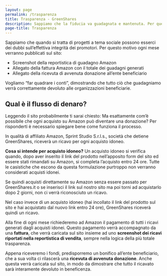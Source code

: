 ```yaml
---
layout: page
permalink: /trasparenza
title: Trasparenza - GreenShares
description: Sappiamo che la fiducia va guadagnata e mantenuta. Per questo motivo ogni mese pubblicheremo tutte le fatture e le ricevute in modo da essere totalmente trasparenti.
page-title: Trasparenza
---
```


Sappiamo che quando si tratta di progetti a tema sociale possono esserci dei dubbi sull’effettiva integrità dei promotori. Per questo motivo ogni mese verranno pubblicati sul sito:
- Screenshot della reportistica di guadagno Amazon
- Allegato della fattura Amazon con il totale dei guadagni generati
- Allegato della ricevuta di avvenuta donazione all’ente beneficiario

Vogliamo “far quadrare i conti”, dimostrando che tutto ciò che guadagniamo verrà correttamente devoluto alle organizzazioni beneficiarie.

## Qual è il flusso di denaro?
Leggendo il sito probabilmente ti sarai chiesto: Ma esattamente com’è possibile che ogni acquisto su Amazon può diventare una donazione?
Per risponderti è necessario spiegare bene come funziona il processo.

In qualità di affiliato Amazon, Sprint Studio S.r.l.s., società che detiene GreenShares, riceverà un ricavo per ogni acquisto idoneo.

**Cosa si intende per acquisto idoneo?**
Un acquisto idoneo si verifica quando, dopo aver inserito il link del prodotto nell’apposito form del sito ed essere stati rimandati su Amazon, si completa l’acquisto entro 24 ore. Tutte le casistiche che escono da questa formulazione purtroppo non verranno considerati acquisti idonei.

Se quindi acquisti direttamente su Amazon senza essere passato per GreenShares.it o se inserisci il link sul nostro sito ma poi torni ad acquistarlo dopo 2 giorni, non ci verrà riconosciuto un ricavo.

Nel caso invece di un acquisto idoneo (hai incollato il link del prodotto sul sito e hai acquistato dal nuovo link entro 24 ore), GreenShares riceverà quindi un ricavo.

Alla fine di ogni mese richiederemo ad Amazon il pagamento di tutti i ricavi generati dagli acquisti idonei. Questo pagamento verrà accompagnato da una **fattura**, che verrà caricata sul sito insieme ad uno **screenshot dei ricavi riportati nella reportistica di vendita**, sempre nella logica della più totale trasparenza.

Appena riceveremo i fondi, predisporremo un bonifico all’ente beneficiario, che a sua volta ci rilascerà una **ricevuta di avvenuta donazione**. Anche questa verrà caricata sul sito, in modo da dimostrare che tutto il ricavato sarà interamente devoluto in beneficenza.
